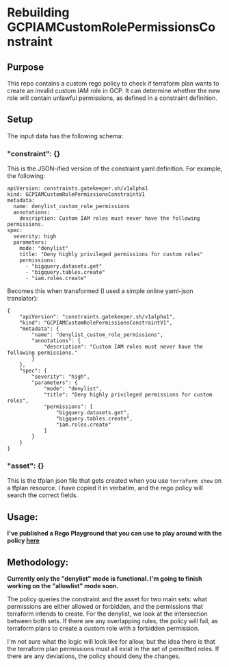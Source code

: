 # Rebuilding GCPIAMCustomRolePermissionsConstraint

## Purpose
This repo contains a custom rego policy to check if terraform plan wants to create an invalid custom IAM role in GCP. It can determine whether the new role will contain unlawful permissions, as defined in a constraint definition.

## Setup
The input data has the following schema:

### "constraint": {}
This is the JSON-ified version of the constraint yaml definition. For example, the following:
```
apiVersion: constraints.gatekeeper.sh/v1alpha1
kind: GCPIAMCustomRolePermissionsConstraintV1
metadata:
  name: denylist_custom_role_permissions
  annotations:
    description: Custom IAM roles must never have the following permissions.
spec:
  severity: high
  parameters:
    mode: "denylist"
    title: "Deny highly privileged permissions for custom roles"
    permissions:
      - "bigquery.datasets.get"
      - "bigquery.tables.create"
      - "iam.roles.create"
```
Becomes this when transformed (I used a simple online yaml-json translator):
```
{
    "apiVersion": "constraints.gatekeeper.sh/v1alpha1",
    "kind": "GCPIAMCustomRolePermissionsConstraintV1",
    "metadata": {
        "name": "denylist_custom_role_permissions",
        "annotations": {
            "description": "Custom IAM roles must never have the following permissions."
        }
    },
    "spec": {
        "severity": "high",
        "parameters": {
            "mode": "denylist",
            "title": "Deny highly privileged permissions for custom roles",
            "permissions": [
                "bigquery.datasets.get",
                "bigquery.tables.create",
                "iam.roles.create"
            ]
        }
    }
}
```
### "asset": {}
This is the tfplan json file that gets created when you use `terraform show` on a tfplan resource. I have copied it in verbatim, and the rego policy will search the correct fields.

## Usage:
**I've published a Rego Playground that you can use to play around with the policy [here](https://play.openpolicyagent.org/p/XXthbwaCkY)**

## Methodology:
**Currently only the "denylist" mode is functional. I'm going to finish working on the "allowlist" mode soon.**

The policy queries the constraint and the asset for two main sets: what permissions are either allowed or forbidden, and the permissions that terraform intends to create. For the denylist, we look at the intersection between both sets. If there are any overlapping rules, the policy will fail, as terraform plans to create a custom role with a forbidden permission.

I'm not sure what the logic will look like for allow, but the idea there is that the terraform plan permissions must all exist in the set of permitted roles. If there are any deviations, the policy should deny the changes.